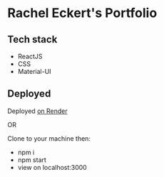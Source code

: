 # Rachel Eckert's Portfolio


## Tech stack

* ReactJS
* CSS
* Material-UI

## Deployed

Deployed [on Render](cheleckert.onrender.com)

  OR

Clone to your machine then:
  * npm i
  * npm start
  * view on localhost:3000
  
  


